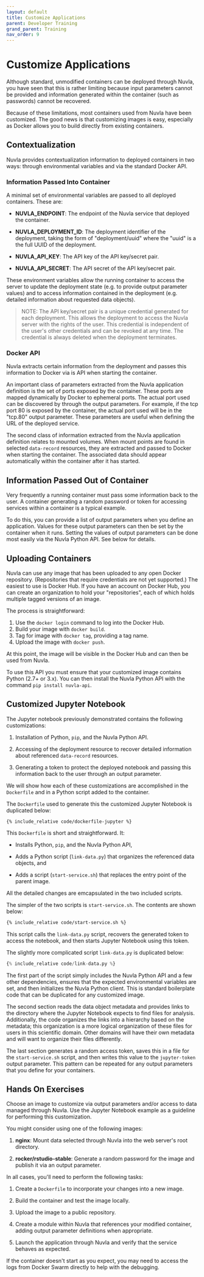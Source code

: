 ```yaml
---
layout: default
title: Customize Applications
parent: Developer Training
grand_parent: Training
nav_order: 9
---
```


# Customize Applications

Although standard, unmodified containers can be deployed through
Nuvla, you have seen that this is rather limiting because input
parameters cannot be provided and information generated within the
container (such as passwords) cannot be recovered.

Because of these limitations, most containers used from Nuvla have
been customized. The good news is that customizing images is easy,
especially as Docker allows you to build directly from existing
containers.

## Contextualization

Nuvla provides contextualization information to deployed containers in
two ways: through environmental variables and via the standard Docker
API.

### Information Passed Into Container

A minimal set of environmental variables are passed to all deployed
containers. These are:

 - **NUVLA_ENDPOINT**: The endpoint of the Nuvla service that deployed
   the container.
 
 - **NUVLA_DEPLOYMENT_ID**: The deployment identifier of the
   deployment, taking the form of "deployment/uuid" where the "uuid"
   is a the full UUID of the deployment.
 
 - **NUVLA_API_KEY**: The API key of the API key/secret pair.
 
 - **NUVLA_API_SECRET**: The API secret of the API key/secret pair.

These environment variables allow the running container to access the
server to update the deployment state (e.g. to provide output
parameter values) and to access information contained in the
deployment (e.g. detailed information about requested data objects).

> NOTE: The API key/secret pair is a unique credential generated for
> each deployment. This allows the deployment to access the Nuvla
> server with the rights of the user. This credential is independent
> of the user's other credentials and can be revoked at any time. The
> credential is always deleted when the deployment terminates.

### Docker API

Nuvla extracts certain information from the deployment and passes this
information to Docker via is API when starting the container.

An important class of parameters extracted from the Nuvla application
definition is the set of ports exposed by the container. These ports
are mapped dynamically by Docker to ephemeral ports. The actual port
used can be discovered by through the output parameters. For example,
if the tcp port 80 is exposed by the container, the actual port used
will be in the "tcp.80" output parameter. These parameters are useful
when defining the URL of the deployed service.

The second class of information extracted from the Nuvla application
definition relates to mounted volumes. When mount points are found in
selected `data-record` resources, they are extracted and passed to
Docker when starting the container.  The associated data should appear
automatically within the container after it has started.

## Information Passed Out of Container

Very frequently a running container must pass some information back
to the user. A container generating a random password or token for
accessing services within a container is a typical example. 

To do this, you can provide a list of output parameters when you
define an application. Values for these output parameters can then be
set by the container when it runs. Setting the values of output
parameters can be done most easily via the Nuvla Python API. See below
for details.

## Uploading Containers

Nuvla can use any image that has been uploaded to any open Docker
repository. (Repositories that require credentials are not yet
supported.) The easiest to use is Docker Hub.  If you have an account
on Docker Hub, you can create an organization to hold your
"repositories", each of which holds multiple tagged versions of an
image.

The process is straightforward:

 1. Use the `docker login` command to log into the Docker Hub.
 1. Build your image with `docker build`.
 1. Tag for image with `docker tag`, providing a tag name.
 1. Upload the image with `docker push`.

At this point, the image will be visible in the Docker Hub and can
then be used from Nuvla.

To use this API you must ensure that your customized image contains
Python (2.7+ or 3.x). You can then install the Nuvla Python API with
the command `pip install nuvla-api`.

## Customized Jupyter Notebook

The Jupyter notebook previously demonstrated contains the following
customizations:

 1. Installation of Python, `pip`, and the Nuvla Python API.
 
 1. Accessing of the deployment resource to recover detailed
    information about referenced `data-record` resources.
    
 1. Generating a token to protect the deployed notebook and passing
    this information back to the user through an output parameter.

We will show how each of these customizations are accomplished in the
`Dockerfile` and in a Python script added to the container.

The `Dockerfile` used to generate this the customized Jupyter Notebook
is duplicated below:

```
{% include_relative code/dockerfile-jupyter %}
```

This `Dockerfile` is short and straightforward. It:

 - Installs Python, `pip`, and the Nuvla Python API,

 - Adds a Python script (`link-data.py`) that organizes the referenced
   data objects, and

 - Adds a script (`start-service.sh`) that replaces the entry point of
   the parent image.

All the detailed changes are emcapsulated in the two included
scripts.

The simpler of the two scripts is `start-service.sh`.  The contents
are shown below:

```sh
{% include_relative code/start-service.sh %}
```

This script calls the `link-data.py` script, recovers the generated
token to access the notebook, and then starts Jupyter Notebook using
this token.

The slightly more complicated script `link-data.py` is duplicated
below:

```python
{% include_relative code/link-data.py %}
```

The first part of the script simply includes the Nuvla Python API and
a few other dependencies, ensures that the expected environmental
variables are set, and then initializes the Nuvla Python client. This
is standard boilerplate code that can be duplicated for any customized
image.

The second section reads the data object metadata and provides links
to the directory where the Jupyter Notebook expects to find files for
analysis. Additionally, the code organizes the links into a hierarchy
based on the metadata; this organization is a more logical
organization of these files for users in this scientific domain.
Other domains will have their own metadata and will want to organize
their files differently.

The last section generates a random access token, saves this in a file
for the `start-service.sh` script, and then writes this value to the
`jupyter-token` output parameter.  This pattern can be repeated for
any output parameters that you define for your containers.

## Hands On Exercises

Choose an image to customize via output parameters and/or access to
data managed through Nuvla. Use the Jupyter Notebook example as a
guideline for performing this customization.

You might consider using one of the following images:

 1. **nginx**: Mount data selected through Nuvla into the web server's
     root directory.

 1. **rocker/rstudio-stable**: Generate a random password for the
    image and publish it via an output parameter.

In all cases, you'll need to perform the following tasks:

 1. Create a `Dockerfile` to incorporate your changes into a new
    image.

 1. Build the container and test the image locally.

 1. Upload the image to a public repository.

 1. Create a module within Nuvla that references your modified
    container, adding output parameter definitions when appropriate.

 1. Launch the application through Nuvla and verify that the service
    behaves as expected.

If the container doesn't start as you expect, you may need to access
the logs from Docker Swarm directly to help with the debugging. 
